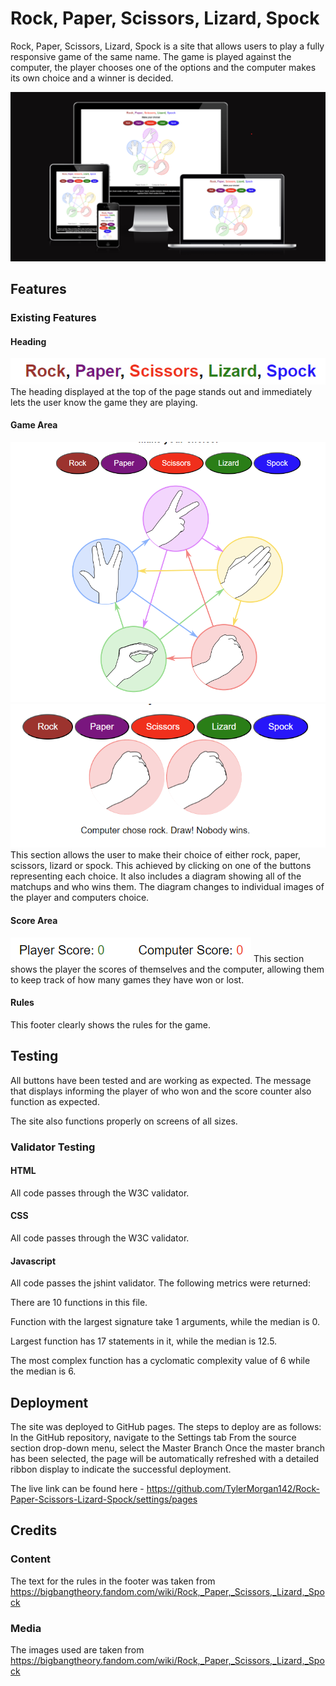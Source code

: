 # Rock, Paper, Scissors, Lizard, Spock
Rock, Paper, Scissors, Lizard, Spock is a site that allows users to play a fully responsive game of the same name. The game is played against the computer, the player chooses one of the options and the computer makes its own choice and a winner is decided.

![Screenshot of amiresponsive.io](assets/images/amiresponsive.png)

## Features

### Existing Features

#### Heading
![Screenshot of site title](assets/images/rpslstitle.png)
The heading displayed at the top of the page stands out and immediately lets the user know the game they are playing.

#### Game Area
![Screenshot of game area](assets/images/gamearea1.png)
![Screenshot of game area](assets/images/gamearea2.png)
This section allows the user to make their choice of either rock, paper, scissors, lizard or spock. This achieved by clicking on one of the buttons representing each choice.
It also includes a diagram showing all of the matchups and who wins them.
The diagram changes to individual images of the player and computers choice.

#### Score Area
![Screenshot of score area](assets/images/scorearea.png)
This section shows the player the scores of themselves and the computer, allowing them to keep track of how many games they have won or lost.

#### Rules
This footer clearly shows the rules for the game.

## Testing
All buttons have been tested and are working as expected.
The message that displays informing the player of who won and the score counter also function as expected.

The site also functions properly on screens of all sizes.

### Validator Testing

#### HTML
All code passes through the W3C validator.

#### CSS
All code passes through the W3C validator.

#### Javascript
All code passes the jshint validator.
The following metrics were returned:

There are 10 functions in this file.

Function with the largest signature take 1 arguments, while the median is 0.

Largest function has 17 statements in it, while the median is 12.5.

The most complex function has a cyclomatic complexity value of 6 while the median is 6.

## Deployment
The site was deployed to GitHub pages. The steps to deploy are as follows:
In the GitHub repository, navigate to the Settings tab
From the source section drop-down menu, select the Master Branch
Once the master branch has been selected, the page will be automatically refreshed with a detailed ribbon display to indicate the successful deployment.

The live link can be found here - https://github.com/TylerMorgan142/Rock-Paper-Scissors-Lizard-Spock/settings/pages

## Credits

### Content

The text for the rules in the footer was taken from https://bigbangtheory.fandom.com/wiki/Rock,_Paper,_Scissors,_Lizard,_Spock

### Media
The images used are taken from https://bigbangtheory.fandom.com/wiki/Rock,_Paper,_Scissors,_Lizard,_Spock